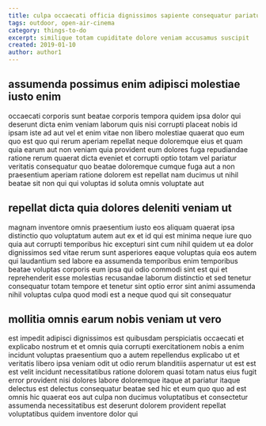 ```yaml
---
title: culpa occaecati officia dignissimos sapiente consequatur pariatur article 8824
tags: outdoor, open-air-cinema
category: things-to-do
excerpt: similique totam cupiditate dolore veniam accusamus suscipit
created: 2019-01-10
author: author1
---
```


## assumenda possimus enim adipisci molestiae iusto enim

occaecati corporis sunt beatae corporis tempora quidem ipsa dolor qui deserunt dicta enim veniam laborum quis nisi corrupti placeat nobis id ipsam iste ad aut vel et enim vitae non libero molestiae quaerat quo eum quo est quo qui rerum aperiam repellat neque doloremque eius et quam quia earum aut non veniam quia provident eum dolores fuga repudiandae ratione rerum quaerat dicta eveniet et corrupti optio totam vel pariatur veritatis consequatur quo beatae doloremque cumque fuga aut a non praesentium aperiam ratione dolorem est repellat nam ducimus ut nihil beatae sit non qui qui voluptas id soluta omnis voluptate aut

## repellat dicta quia dolores deleniti veniam ut

magnam inventore omnis praesentium iusto eos aliquam quaerat ipsa distinctio quo voluptatum autem aut ex et id qui est minima neque iure quo quia aut corrupti temporibus hic excepturi sint cum nihil quidem ut ea dolor dignissimos sed vitae rerum sunt asperiores eaque voluptas quia eos autem qui laudantium sed labore ea assumenda temporibus enim temporibus beatae voluptas corporis eum ipsa qui odio commodi sint est qui et reprehenderit esse molestias recusandae laborum distinctio et sed tenetur consequatur totam tempore et tenetur sint optio error sint animi assumenda nihil voluptas culpa quod modi est a neque quod qui sit consequatur

## mollitia omnis earum nobis veniam ut vero

est impedit adipisci dignissimos est quibusdam perspiciatis occaecati et explicabo nostrum et et omnis quia corrupti exercitationem nobis a enim incidunt voluptas praesentium quo a autem repellendus explicabo ut et veritatis libero ipsa veniam odit ut odio rerum blanditiis aspernatur ut est est est velit incidunt necessitatibus ratione dolorem quasi totam natus eius fugit error provident nisi dolores labore doloremque itaque at pariatur itaque delectus est delectus consequatur beatae sed hic et eum quo quo ad est omnis hic quaerat eos aut culpa non ducimus voluptatibus et consectetur assumenda necessitatibus est deserunt dolorem provident repellat voluptatibus quidem inventore dolor qui
